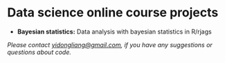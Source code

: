 # Data science online course projects

- **Bayesian statistics:** Data analysis with bayesian statistics in R/rjags

*Please contact yidongliang@gmail.com, if you have any suggestions or questions about code.*

